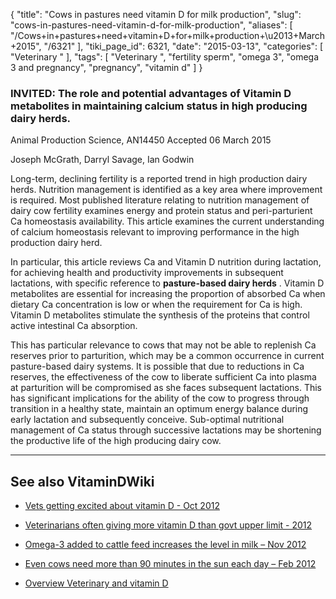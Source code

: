 {
    "title": "Cows in pastures need vitamin D for milk production",
    "slug": "cows-in-pastures-need-vitamin-d-for-milk-production",
    "aliases": [
        "/Cows+in+pastures+need+vitamin+D+for+milk+production+\u2013+March+2015",
        "/6321"
    ],
    "tiki_page_id": 6321,
    "date": "2015-03-13",
    "categories": [
        "Veterinary "
    ],
    "tags": [
        "Veterinary ",
        "fertility sperm",
        "omega 3",
        "omega 3 and pregnancy",
        "pregnancy",
        "vitamin d"
    ]
}


### INVITED: The role and potential advantages of Vitamin D metabolites in maintaining calcium status in high producing dairy herds.

Animal Production Science, AN14450  Accepted 06 March 2015

Joseph McGrath, Darryl Savage, Ian Godwin

Long-term, declining fertility is a reported trend in high production dairy herds. Nutrition management is identified as a key area where improvement is required. Most published literature relating to nutrition management of dairy cow fertility examines energy and protein status and peri-parturient Ca homeostasis availability. This article examines the current understanding of calcium homeostasis relevant to improving performance in the high production dairy herd. 

In particular, this article reviews Ca and Vitamin D nutrition during lactation, for achieving health and productivity improvements in subsequent lactations, with specific reference to  **pasture-based dairy herds** . Vitamin D metabolites are essential for increasing the proportion of absorbed Ca when dietary Ca concentration is low or when the requirement for Ca is high. Vitamin D metabolites stimulate the synthesis of the proteins that control active intestinal Ca absorption. 

This has particular relevance to cows that may not be able to replenish Ca reserves prior to parturition, which may be a common occurrence in current pasture-based dairy systems. It is possible that due to reductions in Ca reserves, the effectiveness of the cow to liberate sufficient Ca into plasma at parturition will be compromised as she faces subsequent lactations. This has significant implications for the ability of the cow to progress through transition in a healthy state, maintain an optimum energy balance during early lactation and subsequently conceive. Sub-optimal nutritional management of Ca status through successive lactations may be shortening the productive life of the high producing dairy cow. 

---

## See also VitaminDWiki

* [Vets getting excited about vitamin D - Oct 2012](/posts/vets-getting-excited-about-vitamin-d)

* [Veterinarians often giving more vitamin D than govt upper limit - 2012](/posts/veterinarians-often-giving-more-vitamin-d-than-govt-upper-limit-2012)

* [Omega-3 added to cattle feed increases the level in milk – Nov 2012](/posts/omega-3-added-to-cattle-feed-increases-the-level-in-milk)

* [Even cows need more than 90 minutes in the sun each day – Feb 2012](/posts/even-cows-need-more-than-90-minutes-in-the-sun-each-day)

* [Overview Veterinary and vitamin D](/posts/overview-veterinary-and-vitamin-d)